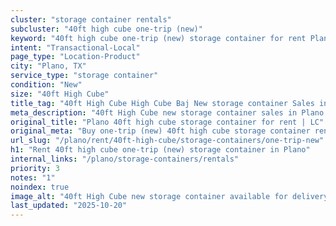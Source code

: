 ```yaml
---
cluster: "storage container rentals"
subcluster: "40ft high cube one-trip (new)"
keyword: "40ft high cube one-trip (new) storage container for rent Plano, TX"
intent: "Transactional-Local"
page_type: "Location-Product"
city: "Plano, TX"
service_type: "storage container"
condition: "New"
size: "40ft High Cube"
title_tag: "40ft High Cube High Cube Baj New storage container Sales in Plano | LC Container"
meta_description: "40ft High Cube new storage container sales in Plano. High cube containers with extra height. Fast delivery, competitive pricing. Serving storage containers area. Quote ID: HU3. Call (214) 524-4168 for your free quote today."
original_title: "Plano 40ft high cube storage container for rent | LC"
original_meta: "Buy one-trip (new) 40ft high cube storage container rent with local delivery in Plano, TX. LC Container — local Since 2003. Request a fast quote today."
url_slug: "/plano/rent/40ft-high-cube/storage-containers/one-trip-new"
h1: "Rent 40ft high cube one-trip (new) storage container in Plano"
internal_links: "/plano/storage-containers/rentals"
priority: 3
notes: "1"
noindex: true
image_alt: "40ft High Cube new storage container available for delivery in Plano"
last_updated: "2025-10-20"
---
```


<!-- TODO: Add unique city/inventory copy, images, and internal links here. -->
